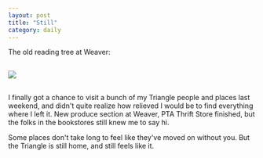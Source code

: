 ```yaml
---
layout: post
title: "Still"
category: daily
---
```

<p></p>
The old reading tree at Weaver:
<p></p>

<img src="{{ ASSET_PATH }}/images/weaver_tree.jpg" style="display: block; margin-left: 0px; margin-right: auto; margin-top: 30px; margin-bottom: 30px;">

I finally got a chance to visit a bunch of my Triangle people and places last weekend, and didn't quite realize how relieved I would be to find everything where I left it. New produce section at Weaver, PTA Thrift Store finished, but the folks in the bookstores still knew me to say hi. 
  
Some places don't take long to feel like they've moved on without you. But the Triangle is still home, and still feels like it.